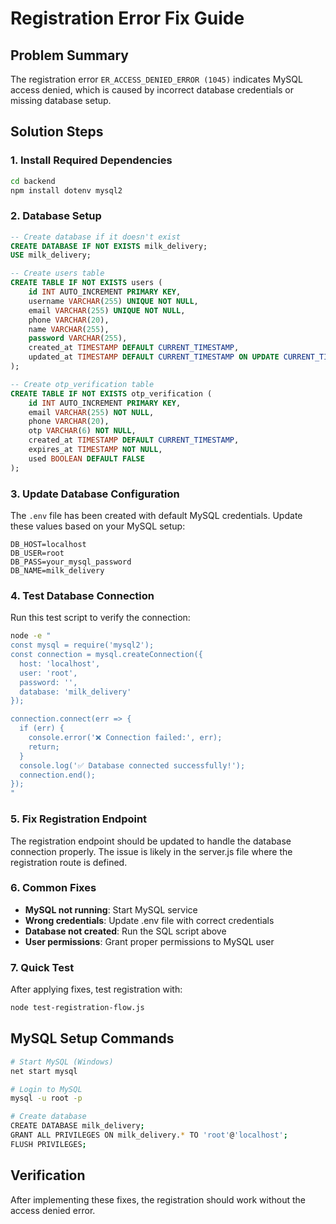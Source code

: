 # Registration Error Fix Guide

## Problem Summary
The registration error `ER_ACCESS_DENIED_ERROR (1045)` indicates MySQL access denied, which is caused by incorrect database credentials or missing database setup.

## Solution Steps

### 1. Install Required Dependencies
```bash
cd backend
npm install dotenv mysql2
```

### 2. Database Setup
```sql
-- Create database if it doesn't exist
CREATE DATABASE IF NOT EXISTS milk_delivery;
USE milk_delivery;

-- Create users table
CREATE TABLE IF NOT EXISTS users (
    id INT AUTO_INCREMENT PRIMARY KEY,
    username VARCHAR(255) UNIQUE NOT NULL,
    email VARCHAR(255) UNIQUE NOT NULL,
    phone VARCHAR(20),
    name VARCHAR(255),
    password VARCHAR(255),
    created_at TIMESTAMP DEFAULT CURRENT_TIMESTAMP,
    updated_at TIMESTAMP DEFAULT CURRENT_TIMESTAMP ON UPDATE CURRENT_TIMESTAMP
);

-- Create otp_verification table
CREATE TABLE IF NOT EXISTS otp_verification (
    id INT AUTO_INCREMENT PRIMARY KEY,
    email VARCHAR(255) NOT NULL,
    phone VARCHAR(20),
    otp VARCHAR(6) NOT NULL,
    created_at TIMESTAMP DEFAULT CURRENT_TIMESTAMP,
    expires_at TIMESTAMP NOT NULL,
    used BOOLEAN DEFAULT FALSE
);
```

### 3. Update Database Configuration
The `.env` file has been created with default MySQL credentials. Update these values based on your MySQL setup:

```env
DB_HOST=localhost
DB_USER=root
DB_PASS=your_mysql_password
DB_NAME=milk_delivery
```

### 4. Test Database Connection
Run this test script to verify the connection:

```bash
node -e "
const mysql = require('mysql2');
const connection = mysql.createConnection({
  host: 'localhost',
  user: 'root',
  password: '',
  database: 'milk_delivery'
});

connection.connect(err => {
  if (err) {
    console.error('❌ Connection failed:', err);
    return;
  }
  console.log('✅ Database connected successfully!');
  connection.end();
});
"
```

### 5. Fix Registration Endpoint
The registration endpoint should be updated to handle the database connection properly. The issue is likely in the server.js file where the registration route is defined.

### 6. Common Fixes
- **MySQL not running**: Start MySQL service
- **Wrong credentials**: Update .env file with correct credentials
- **Database not created**: Run the SQL script above
- **User permissions**: Grant proper permissions to MySQL user

### 7. Quick Test
After applying fixes, test registration with:
```bash
node test-registration-flow.js
```

## MySQL Setup Commands
```bash
# Start MySQL (Windows)
net start mysql

# Login to MySQL
mysql -u root -p

# Create database
CREATE DATABASE milk_delivery;
GRANT ALL PRIVILEGES ON milk_delivery.* TO 'root'@'localhost';
FLUSH PRIVILEGES;
```

## Verification
After implementing these fixes, the registration should work without the access denied error.

